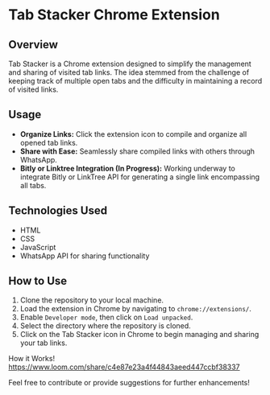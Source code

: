 # Tab Stacker Chrome Extension

## Overview
Tab Stacker is a Chrome extension designed to simplify the management and sharing of visited tab links. The idea stemmed from the challenge of keeping track of multiple open tabs and the difficulty in maintaining a record of visited links.

## Usage
- **Organize Links:** Click the extension icon to compile and organize all opened tab links.
- **Share with Ease:** Seamlessly share compiled links with others through WhatsApp.
- **Bitly or Linktree Integration (In Progress):** Working underway to integrate Bitly or LinkTree API for generating a single link encompassing all tabs.

## Technologies Used
- HTML
- CSS
- JavaScript
- WhatsApp API for sharing functionality

## How to Use
1. Clone the repository to your local machine.
2. Load the extension in Chrome by navigating to `chrome://extensions/`.
3. Enable `Developer mode`, then click on `Load unpacked`.
4. Select the directory where the repository is cloned.
5. Click on the Tab Stacker icon in Chrome to begin managing and sharing your tab links.

How it Works!
https://www.loom.com/share/c4e87e23a4f44843aeed447ccbf38337


Feel free to contribute or provide suggestions for further enhancements!

 
